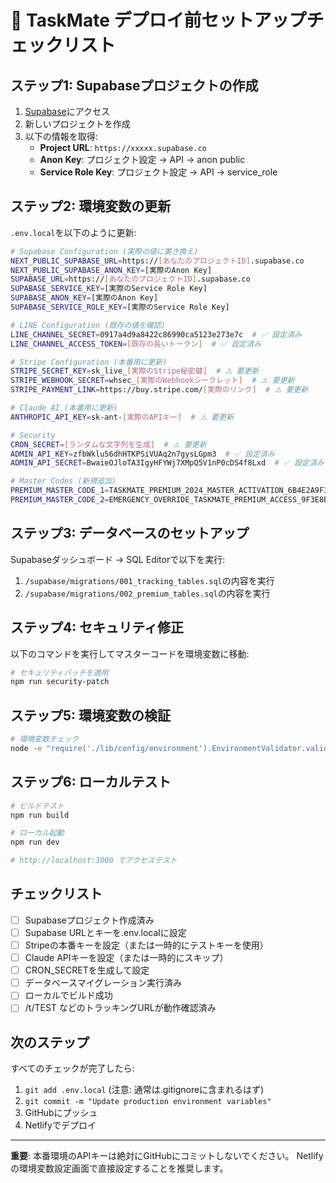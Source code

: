 # 🚨 TaskMate デプロイ前セットアップチェックリスト

## ステップ1: Supabaseプロジェクトの作成

1. [Supabase](https://supabase.com)にアクセス
2. 新しいプロジェクトを作成
3. 以下の情報を取得:
   - **Project URL**: `https://xxxxx.supabase.co`
   - **Anon Key**: プロジェクト設定 → API → anon public
   - **Service Role Key**: プロジェクト設定 → API → service_role

## ステップ2: 環境変数の更新

`.env.local`を以下のように更新:

```bash
# Supabase Configuration (実際の値に置き換え)
NEXT_PUBLIC_SUPABASE_URL=https://[あなたのプロジェクトID].supabase.co
NEXT_PUBLIC_SUPABASE_ANON_KEY=[実際のAnon Key]
SUPABASE_URL=https://[あなたのプロジェクトID].supabase.co
SUPABASE_SERVICE_KEY=[実際のService Role Key]
SUPABASE_ANON_KEY=[実際のAnon Key]
SUPABASE_SERVICE_ROLE_KEY=[実際のService Role Key]

# LINE Configuration (既存の値を確認)
LINE_CHANNEL_SECRET=0917a4d9a8422c86990ca5123e273e7c  # ✅ 設定済み
LINE_CHANNEL_ACCESS_TOKEN=[既存の長いトークン]  # ✅ 設定済み

# Stripe Configuration (本番用に更新)
STRIPE_SECRET_KEY=sk_live_[実際のStripe秘密鍵]  # ⚠️ 要更新
STRIPE_WEBHOOK_SECRET=whsec_[実際のWebhookシークレット]  # ⚠️ 要更新
STRIPE_PAYMENT_LINK=https://buy.stripe.com/[実際のリンク]  # ⚠️ 要更新

# Claude AI (本番用に更新)
ANTHROPIC_API_KEY=sk-ant-[実際のAPIキー]  # ⚠️ 要更新

# Security
CRON_SECRET=[ランダムな文字列を生成]  # ⚠️ 要更新
ADMIN_API_KEY=zfbWklu56dhHTKPSiVUAq2n7gysLGpm3  # ✅ 設定済み
ADMIN_API_SECRET=BwaieOJloTA3IgyHFYWj7XMpQ5V1nP0cDS4f8Lxd  # ✅ 設定済み

# Master Codes (新規追加)
PREMIUM_MASTER_CODE_1=TASKMATE_PREMIUM_2024_MASTER_ACTIVATION_6B4E2A9F3D8C1B7E5A2F9D4C8B3E7A1D
PREMIUM_MASTER_CODE_2=EMERGENCY_OVERRIDE_TASKMATE_PREMIUM_ACCESS_9F3E8B2C4A7D1E5B3F9C2A8E4D7B1A6C
```

## ステップ3: データベースのセットアップ

Supabaseダッシュボード → SQL Editorで以下を実行:

1. `/supabase/migrations/001_tracking_tables.sql`の内容を実行
2. `/supabase/migrations/002_premium_tables.sql`の内容を実行

## ステップ4: セキュリティ修正

以下のコマンドを実行してマスターコードを環境変数に移動:

```bash
# セキュリティパッチを適用
npm run security-patch
```

## ステップ5: 環境変数の検証

```bash
# 環境変数チェック
node -e "require('./lib/config/environment').EnvironmentValidator.validate()"
```

## ステップ6: ローカルテスト

```bash
# ビルドテスト
npm run build

# ローカル起動
npm run dev

# http://localhost:3000 でアクセステスト
```

## チェックリスト

- [ ] Supabaseプロジェクト作成済み
- [ ] Supabase URLとキーを.env.localに設定
- [ ] Stripeの本番キーを設定（または一時的にテストキーを使用）
- [ ] Claude APIキーを設定（または一時的にスキップ）
- [ ] CRON_SECRETを生成して設定
- [ ] データベースマイグレーション実行済み
- [ ] ローカルでビルド成功
- [ ] /t/TEST などのトラッキングURLが動作確認済み

## 次のステップ

すべてのチェックが完了したら:

1. `git add .env.local` (注意: 通常は.gitignoreに含まれるはず)
2. `git commit -m "Update production environment variables"`
3. GitHubにプッシュ
4. Netlifyでデプロイ

---

**重要**: 本番環境のAPIキーは絶対にGitHubにコミットしないでください。
Netlifyの環境変数設定画面で直接設定することを推奨します。